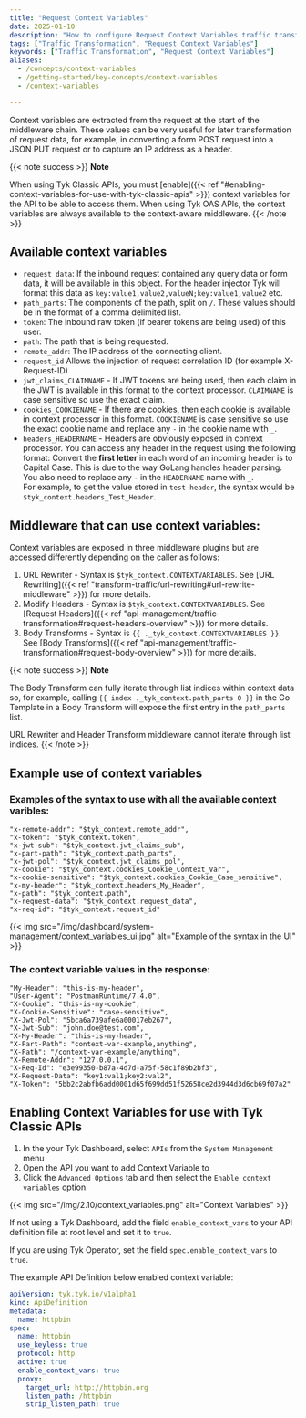 ```yaml
---
title: "Request Context Variables"
date: 2025-01-10
description: "How to configure Request Context Variables traffic transformation middleware in Tyk"
tags: ["Traffic Transformation", "Request Context Variables"]
keywords: ["Traffic Transformation", "Request Context Variables"]
aliases:
  - /concepts/context-variables
  - /getting-started/key-concepts/context-variables
  - /context-variables

---
```


Context variables are extracted from the request at the start of the middleware chain. These values can be very useful for later transformation of request data, for example, in converting a form POST request into a JSON PUT request or to capture an IP address as a header.

{{< note success >}}
**Note**  

When using Tyk Classic APIs, you must [enable]({{< ref "#enabling-context-variables-for-use-with-tyk-classic-apis" >}}) context variables for the API to be able to access them. When using Tyk OAS APIs, the context variables are always available to the context-aware middleware.
{{< /note >}}


## Available context variables
*   `request_data`: If the inbound request contained any query data or form data, it will be available in this object. For the header injector Tyk will format this data as `key:value1,value2,valueN;key:value1,value2` etc.
*   `path_parts`: The components of the path, split on `/`. These values should be in the format of a comma delimited list.
*   `token`: The inbound raw token (if bearer tokens are being used) of this user.
*   `path`: The path that is being requested.
*   `remote_addr`: The IP address of the connecting client.
*   `request_id` Allows the injection of request correlation ID (for example X-Request-ID)
*   `jwt_claims_CLAIMNAME` - If JWT tokens are being used, then each claim in the JWT is available in this format to the context processor. `CLAIMNAME` is case sensitive so use the exact claim.
*   `cookies_COOKIENAME` - If there are cookies, then each cookie is available in context processor in this format. `COOKIENAME` is case sensitive so use the exact cookie name and replace any `-` in the cookie name with `_`.
*   `headers_HEADERNAME` - Headers are obviously exposed in context processor. You can access any header in the request using the following format: Convert the **first letter** in each word of an incoming header is to Capital Case. This is due to the way GoLang handles header parsing. You also need to replace any `-` in the `HEADERNAME` name with `_`.<br />
For example, to get the value stored in `test-header`, the syntax would be `$tyk_context.headers_Test_Header`.


## Middleware that can use context variables:
Context variables are exposed in three middleware plugins but are accessed differently depending on the caller as follows:

1.   URL Rewriter - Syntax is `$tyk_context.CONTEXTVARIABLES`. See [URL Rewriting]({{< ref "transform-traffic/url-rewriting#url-rewrite-middleware" >}}) for more details.
2.   Modify Headers - Syntax is `$tyk_context.CONTEXTVARIABLES`. See [Request Headers]({{< ref "api-management/traffic-transformation#request-headers-overview" >}}) for more details.
3.   Body Transforms - Syntax is `{{ ._tyk_context.CONTEXTVARIABLES }}`. See [Body Transforms]({{< ref "api-management/traffic-transformation#request-body-overview" >}}) for more details.

{{< note success >}}
**Note**  

The Body Transform can fully iterate through list indices within context data so, for example, calling `{{ index ._tyk_context.path_parts 0 }}` in the Go Template in a Body Transform will expose the first entry in the `path_parts` list.

URL Rewriter and Header Transform middleware cannot iterate through list indices.
{{< /note >}}


## Example use of context variables

### Examples of the syntax to use with all the available context varibles:
```
"x-remote-addr": "$tyk_context.remote_addr",
"x-token": "$tyk_context.token",
"x-jwt-sub": "$tyk_context.jwt_claims_sub",
"x-part-path": "$tyk_context.path_parts",
"x-jwt-pol": "$tyk_context.jwt_claims_pol",
"x-cookie": "$tyk_context.cookies_Cookie_Context_Var",
"x-cookie-sensitive": "$tyk_context.cookies_Cookie_Case_sensitive",
"x-my-header": "$tyk_context.headers_My_Header",
"x-path": "$tyk_context.path",
"x-request-data": "$tyk_context.request_data",
"x-req-id": "$tyk_context.request_id"
```
{{< img src="/img/dashboard/system-management/context_variables_ui.jpg" alt="Example of the syntax in the UI" >}}

### The context variable values in the response:
```
"My-Header": "this-is-my-header",
"User-Agent": "PostmanRuntime/7.4.0",
"X-Cookie": "this-is-my-cookie",
"X-Cookie-Sensitive": "case-sensitive",
"X-Jwt-Pol": "5bca6a739afe6a00017eb267",
"X-Jwt-Sub": "john.doe@test.com",
"X-My-Header": "this-is-my-header",
"X-Part-Path": "context-var-example,anything",
"X-Path": "/context-var-example/anything",
"X-Remote-Addr": "127.0.0.1",
"X-Req-Id": "e3e99350-b87a-4d7d-a75f-58c1f89b2bf3",
"X-Request-Data": "key1:val1;key2:val2",
"X-Token": "5bb2c2abfb6add0001d65f699dd51f52658ce2d3944d3d6cb69f07a2"
```

## Enabling Context Variables for use with Tyk Classic APIs
1. In the your Tyk Dashboard, select `APIs` from the `System Management` menu 
2. Open the API you want to add Context Variable to
3. Click the `Advanced Options` tab and then select the `Enable context variables` option

{{< img src="/img/2.10/context_variables.png" alt="Context Variables" >}}

If not using a Tyk Dashboard, add the field `enable_context_vars` to your API definition file at root level and set it to `true`.

If you are using Tyk Operator, set the field `spec.enable_context_vars` to `true`.

The example API Definition below enabled context variable:

```yaml {linenos=true, linenostart=1, hl_lines=["10-10"]}
apiVersion: tyk.tyk.io/v1alpha1
kind: ApiDefinition
metadata:
  name: httpbin
spec:
  name: httpbin
  use_keyless: true
  protocol: http
  active: true
  enable_context_vars: true
  proxy:
    target_url: http://httpbin.org
    listen_path: /httpbin
    strip_listen_path: true
```
